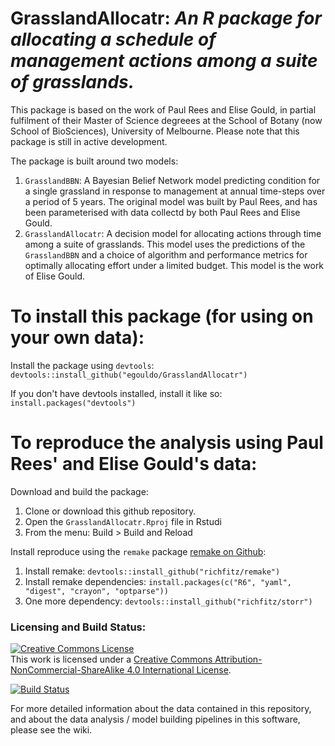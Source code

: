 # GrasslandAllocatr: *An R package for allocating a schedule of management actions among a suite of grasslands.*

This package is based on the work of Paul Rees and Elise Gould, in partial fulfilment of their Master of Science degreees at the School of Botany (now School of BioSciences), University of Melbourne. Please note that this package is still in active development.

The package is built around two models:

1. `GrasslandBBN`: A Bayesian Belief Network model predicting condition for a single grassland in response to management at annual time-steps over a period of 5 years. The original model was built by Paul Rees, and has been parameterised with data collectd by both Paul Rees and Elise Gould.
2. `GrasslandAllocatr`: A decision model for allocating actions through time among a suite of grasslands. This model uses the predictions of the `GrasslandBBN` and a choice of algorithm and performance metrics for optimally allocating effort under a limited budget. This model is the work of Elise Gould.

# To install this package (for using on your own data):

Install the package using `devtools`: `devtools::install_github("egouldo/GrasslandAllocatr")`

If you don't have devtools installed, install it like so: `install.packages("devtools")`

# To reproduce the analysis using Paul Rees' and Elise Gould's data:

Download and build the package:

1. Clone or download this github repository.
2. Open the `GrasslandAllocatr.Rproj` file in Rstudi
3. From the menu: Build > Build and Reload

Install reproduce using the `remake` package [remake on Github](https://github.com/richfitz/remake):

1. Install remake: `devtools::install_github("richfitz/remake")`
2. Install remake dependencies: `install.packages(c("R6", "yaml", "digest", "crayon", "optparse"))`
3. One more dependency: `devtools::install_github("richfitz/storr")`

### Licensing and Build Status:

<a rel="license" href="http://creativecommons.org/licenses/by-nc-sa/4.0/"><img alt="Creative Commons License" style="border-width:0" src="https://i.creativecommons.org/l/by-nc-sa/4.0/88x31.png" /></a><br />This work is licensed under a <a rel="license" href="http://creativecommons.org/licenses/by-nc-sa/4.0/">Creative Commons Attribution-NonCommercial-ShareAlike 4.0 International License</a>.


[![Build Status](https://travis-ci.org/egouldo/GrasslandAllocatr.png)](https://travis-ci.org/egouldo/GrasslandAllocatr)

For more detailed information about the data contained in this repository, and about the data analysis / model building pipelines in this software, please see the wiki.
